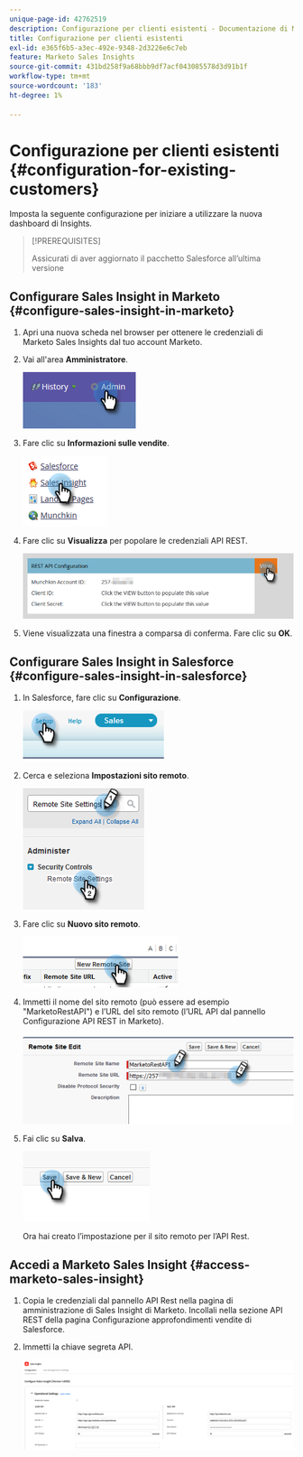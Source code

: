 ```yaml
---
unique-page-id: 42762519
description: Configurazione per clienti esistenti - Documentazione di Marketo - Documentazione del prodotto
title: Configurazione per clienti esistenti
exl-id: e365f6b5-a3ec-492e-9348-2d3226e6c7eb
feature: Marketo Sales Insights
source-git-commit: 431bd258f9a68bbb9df7acf043085578d3d91b1f
workflow-type: tm+mt
source-wordcount: '183'
ht-degree: 1%

---
```


# Configurazione per clienti esistenti {#configuration-for-existing-customers}

Imposta la seguente configurazione per iniziare a utilizzare la nuova dashboard di Insights.

>[!PREREQUISITES]
>
>Assicurati di aver aggiornato il pacchetto Salesforce all’ultima versione

## Configurare Sales Insight in Marketo {#configure-sales-insight-in-marketo}

1. Apri una nuova scheda nel browser per ottenere le credenziali di Marketo Sales Insights dal tuo account Marketo.

1. Vai all&#39;area **Amministratore**.

   ![](assets/configuration-for-existing-customers-1.png)

1. Fare clic su **Informazioni sulle vendite**.

   ![](assets/configuration-for-existing-customers-2.png)

1. Fare clic su **Visualizza** per popolare le credenziali API REST.

   ![](assets/configuration-for-existing-customers-3.png)

1. Viene visualizzata una finestra a comparsa di conferma. Fare clic su **OK**.

## Configurare Sales Insight in Salesforce {#configure-sales-insight-in-salesforce}

1. In Salesforce, fare clic su **Configurazione**.

   ![](assets/configuration-for-existing-customers-4.png)

1. Cerca e seleziona **Impostazioni sito remoto**.

   ![](assets/configuration-for-existing-customers-5.png)

1. Fare clic su **Nuovo sito remoto**.

   ![](assets/configuration-for-existing-customers-6.png)

1. Immetti il nome del sito remoto (può essere ad esempio &quot;MarketoRestAPI&quot;) e l’URL del sito remoto (l’URL API dal pannello Configurazione API REST in Marketo).

   ![](assets/configuration-for-existing-customers-7.png)

1. Fai clic su **Salva**.

   ![](assets/configuration-for-existing-customers-8.png)

   Ora hai creato l’impostazione per il sito remoto per l’API Rest.

## Accedi a Marketo Sales Insight {#access-marketo-sales-insight}

1. Copia le credenziali dal pannello API Rest nella pagina di amministrazione di Sales Insight di Marketo. Incollali nella sezione API REST della pagina Configurazione approfondimenti vendite di Salesforce.

1. Immetti la chiave segreta API.

   ![](assets/configuration-for-existing-customers-9.png)
